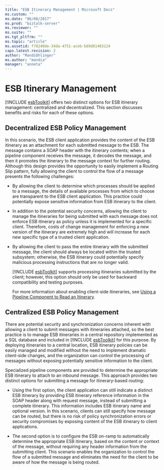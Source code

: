 ```yaml
---
title: "ESB Itinerary Management | Microsoft Docs"
ms.custom: ""
ms.date: "06/08/2017"
ms.prod: "biztalk-server"
ms.reviewer: ""
ms.suite: ""
ms.tgt_pltfrm: ""
ms.topic: "article"
ms.assetid: f78240de-34da-4751-aceb-b69d81403124
caps.latest.revision: 2
author: "MandiOhlinger"
ms.author: "mandia"
manager: "anneta"
---
```

# ESB Itinerary Management
[!INCLUDE [esbToolkit](../includes/esbtoolkit-md.md)] offers two distinct options for ESB itinerary management: centralized and decentralized. This section discusses benefits and risks for each of these options.  
  
## Decentralized ESB Policy Management  
 In this scenario, the ESB client application provides the content of the ESB itinerary as an attachment for each submitted message to the ESB. The message contains a SOAP header with the itinerary contents; when a pipeline component receives the message, it decodes the message, and then it promotes the itinerary to the message context for further routing. Although this design provides the opportunity to easily implement a Routing Slip pattern, fully allowing the client to control the flow of a message presents the following challenges:  
  
- By allowing the client to determine which processes should be applied to a message, the details of available processes from which to choose are transparent to the ESB client application. This practice could potentially expose sensitive information from ESB itinerary to the client.  
  
- In addition to the potential security concerns, allowing the client to manage the itineraries for being submitted with each message does not enforce ESB itinerary as policy unless it is implemented for a specific client. Therefore, costs of change management for enforcing a new version of the itinerary are extremely high and will increase for each new specific type of a trusted client application.  
  
- By allowing the client to pass the entire itinerary with the submitted message, the client should always be located within the trusted subsystem; otherwise, the ESB itinerary could potentially specify malicious processing instructions that are no longer valid.  
  
  [!INCLUDE [esbToolkit](../includes/esbtoolkit-md.md)] supports processing itineraries submitted by the client; however, this option should only be used for backward compatibility and testing purposes.  
  
  For more information about enabling client-side itineraries, see [Using a Pipeline Component to Read an Itinerary](../esb-toolkit/using-a-pipeline-component-to-read-an-itinerary.md).  
  
## Centralized ESB Policy Management  
 There are potential security and synchronization concerns inherent with allowing a client to submit messages with itineraries attached, so the best practice is to manage ESB itineraries in a central repository implemented as a SQL database and included in [!INCLUDE [esbToolkit](../includes/esbtoolkit-md.md)] for this purpose. By deploying itineraries to a central location, ESB itinerary policies can be easily managed and modified without the need to implement dramatic client-side changes, and the organization can control the processing of messages without exposing potentially sensitive information to the client.  
  
 Specialized pipeline components are provided to determine the appropriate ESB itinerary to attach to an inbound message. This approach provides two distinct options for submitting a message for itinerary-based routing:  
  
-   Using the first option, the client application can still indicate a distinct ESB itinerary by providing ESB itinerary reference information in the SOAP header along with request message, instead of submitting a complete itinerary. This information includes ESB itinerary name and optional version. In this scenario, clients can still specify how message can be routed, but there is no risk of policy synchronization errors or security compromises by exposing content of the ESB itinerary to client applications.  
  
-   The second option is to configure the ESB on-ramp to automatically determine the appropriate ESB itinerary, based on the content or context of the message, without requiring any header information from the submitting client. This scenario enables the organization to control the flow of a submitted message and eliminates the need for the client to be aware of how the message is being routed.